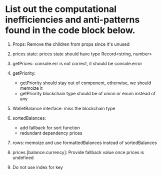 # List out the computational inefficiencies and anti-patterns found in the code block below.

1. Props: Remove the children from props since it's unused

2. prices state: prices state should have type Record<string, number>

3. getPrices: console.err is not correct, it should be console.error

4. getPriority: 
      - getPriority should stay out of component, otherwise, we should memoize it
      - getPriority blockchain type should be of union or enum instead of any

6. WalletBalance interface: miss the blockchain type

7. sortedBalances: 
      - add fallback for sort function
      - redundant dependency prices

8. rows: memoize and use formattedBalances instead of sortedBalances 

9. prices.[balance.currency]: Provide fallback value once prices is undefined

10. Do not use index for key